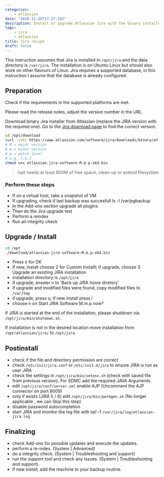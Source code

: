 ```yaml
---
categories:
    - atlassian
date: "2018-12-16T17:37:10Z"
description: Install or upgrade Atlassian Jira with the binary installer on Linux.
tags: 
    - jira
    - atlassian
title: Jira recipe
draft: false
---
```



This instruction assumes that Jira is installed in `/opt/jira` and the data directory is `/var/jira`. The 
installation is on Ubuntu Linux but should also work on other flavours of Linux.
Jira requires a supported database, in this instruction I assume that the database is already configured.
<!--more-->

## Preparation

Check if the requirements in the supported platforms are met.

Please read the release notes, adjust the version number in the URL.

Download binary Jira installer from Atlassian (replace the JIRA version with the required one). Go to the [Jira download page](https://www.atlassian.com/software/jira/download) to find the correct version.

```bash
cd /opt/download
curl -vvkL https://www.atlassian.com/software/jira/downloads/binary/atlassian-jira-software-M.m.p-x64.bin > atlassian-jira-software-M.m.p-x64.bin
# M = major version
# m = minor version
# p = patch level
# e.g. 7.5.3
chmod u+x atlassian-jira-software-M.m.p-x64.bin
```

>/opt needs at least 800M of free space, clean-up or extend filesystem

### Perform these steps

- If on a virtual host, take a snapshot of VM
- If upgrading, check if last backup was succesfull ls -l /var/pgbackup
- In the Add-ons section upgrade all plugins
- Then do the Jira upgrade test
- Perform a reindex
- Run an integrity check

## Upgrade / Install

```bash
cd /opt
./download/atlassian-jira-software-M.m.p-x64.bin
```

- Press o for OK
- if new, install choose 2 for Custom Installl; if upgrade, choose 3  Upgrade an existing JIRA installation
- installation directory is `/opt/jira`
- if upgrade, answer n to 'Back up JIRA home diretory'
- if upgrade and modified files were found, copy modified files to `/var/tmp`
- if upgrade, press u; if new install press i
- choose n on Start JIRA Software M.m.p now?

If JIRA is started at the end of the installation, please shutdown via `/opt/jira/bin/shutdown.sh`.

If installation is not in the desired location move installation from `/opt/atlassian/jira/` to `/opt/jira`.

## Postinstall

- check if the file and directory permission are correct
- check `/etc/init/jira.conf` or `/etc/init.d/jira` to ensure JIRA is run as user JIRA
- check the settings in `/opt/jira/bin/setenv.sh` (check with saved file from previous version). For SDMC add the required JAVA Arguments.
- edit `/opt/jira/conf/server.xml` enable AJP (Uncomment the AJP connector on port 8009)
- only if exists (JIRA 5 / 6) edit `/opt/jira/bin/permgen.sh`   (No longer applicable , we can Skip this step)
- disable password autocompletion
- start JIRA and monitor the log file with tail -f `/var/jira/log/atlassian-jira.log`

## Finalizing

- check Add-ons for possible updates and execute the updates.
- perform a re-index. (System | Advanced)
- do a integrity check. (System | Troubleshooting and support)
- run the support tool and check any issues. (System | Troubleshooting and support)
- if new install, add the machine to your backup routine.
